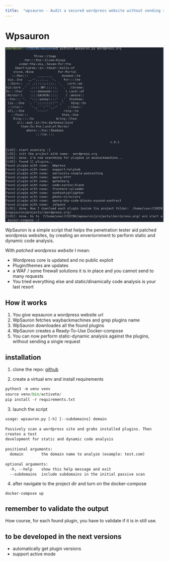 ```yaml
---
title:  "wpsauron - Audit a secured wordpress website without sending requests to it"
---
```

# Wpsauron


![wpsauron](/assets/images/2022-05-15-17-56-39.png)

WpSauron is a simple script that helps the penetration tester aid patched wordpress websites, by creating an enveriornment to perform static and dynamic code analysis. 

With _patched wordpress website_ I mean:

* Wordpress core is updated  and no public exploit
* Plugin/themes are updates  
* a WAF / some firewall solutions it is in place and you cannot send to many requests
* You tried everything else and static/dinamically code analysis is your last resort 



## How it works

1. You give wpsauron a wordpress website url 
2. WpSauron fetches waybackmachines and grep plugins name 
3. WpSauron downloades all the found plugins 
4. WpSauron creates a Ready-To-Use Docker-compose
5. You can now perform static-dynamic analysis against the plugins, without sending a single request  




## installation

1. clone the repo:
[github](https://github.com/goodguyandy/wpsauron)

2. create a virtual env and install requirements

```python
python3 -m venv venv
source venv/bin/activate/
pip install -r requirements.txt
```

3. launch the script

```
usage: wpsauron.py [-h] [--subdomains] domain

Passively scan a wordpress site and grabs installed plugins. Then creates a test
development for static and dynamic code analysis

positional arguments:
  domain        the domain name to analyze (example: test.com)

optional arguments:
  -h, --help    show this help message and exit
  --subdomains  include subdomains in the initial passive scan

```

4. after navigate to the project dir and turn on the docker-compose

```
docker-compose up
```
## remember to validate the output

How course, for each found plugin, you have to validate if it is in still use. 



## to be developed in the next versions

* automatically get plugin versions
* support active mode 

